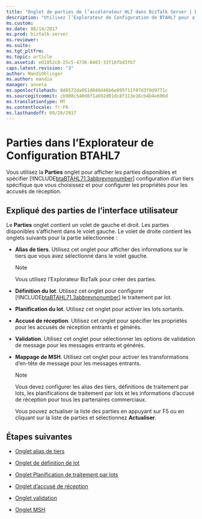 ```yaml
---
title: "Onglet de parties de l’accélérateur HL7 dans BizTalk Server | Documents Microsoft"
description: "Utilisez l’Explorateur de Configuration de BTAHL7 pour afficher des parties existantes et configurer des accusés de réception dans BizTalk Server"
ms.custom: 
ms.date: 08/14/2017
ms.prod: biztalk-server
ms.reviewer: 
ms.suite: 
ms.tgt_pltfrm: 
ms.topic: article
ms.assetid: e01052c8-25c5-4736-8403-33f16fbd3fb7
caps.latest.revision: "3"
author: MandiOhlinger
ms.author: mandia
manager: anneta
ms.openlocfilehash: 8d8572da051d046d46b6e895f11f07d3f9d9771c
ms.sourcegitcommit: cb908c540d8f1a692d01dc8f313e16cb4b4e696d
ms.translationtype: MT
ms.contentlocale: fr-FR
ms.lasthandoff: 09/20/2017
---
```

# <a name="parties-in-btahl7-configuration-explorer"></a>Parties dans l’Explorateur de Configuration BTAHL7
Vous utilisez la **Parties** onglet pour afficher les parties disponibles et spécifier [!INCLUDE[btaBTAHL71.3abbrevnonumber](../../includes/btabtahl71-3abbrevnonumber-md.md)] configuration d’un tiers spécifique que vous choisissez et pour configurer les propriétés pour les accusés de réception. 

## <a name="parties-ui-explained"></a>Expliqué des parties de l’interface utilisateur
Le **Parties** onglet contient un volet de gauche et droit. Les parties disponibles s’affichent dans le volet gauche. Le volet de droite contient les onglets suivants pour la partie sélectionnée :  
  
-   **Alias de tiers**. Utilisez cet onglet pour afficher des informations sur le tiers que vous avez sélectionné dans le volet gauche.  
  
    > [!NOTE]
    >  Vous utilisez l’Explorateur BizTalk pour créer des parties.  
  
-   **Définition du lot**. Utilisez cet onglet pour configurer [!INCLUDE[btaBTAHL71.3abbrevnonumber](../../includes/btabtahl71-3abbrevnonumber-md.md)] le traitement par lot.  
  
-   **Planification du lot**. Utilisez cet onglet pour activer les lots sortants.  
  
-   **Accusé de réception**. Utilisez cet onglet pour spécifier les propriétés pour les accusés de réception entrants et générés.  
  
-   **Validation**. Utilisez cet onglet pour sélectionner les options de validation de message pour les messages entrants et générés.  
  
-   **Mappage de MSH**. Utilisez cet onglet pour activer les transformations d’en-tête de message pour les messages entrants.  
  
    > [!NOTE]
    >  Vous devez configurer les alias des tiers, définitions de traitement par lots, les planifications de traitement par lots et les informations d’accusé de réception pour tous les partenaires commerciaux.  
    > 
    >  Vous pouvez actualiser la liste des parties en appuyant sur F5 ou en cliquant sur la liste de parties et sélectionnez **Actualiser**.  
  
## <a name="next-steps"></a>Étapes suivantes  
  
-   [Onglet alias de tiers](../../adapters-and-accelerators/accelerator-hl7/party-aliases-tab.md)  
  
-   [Onglet de définition de lot](../../adapters-and-accelerators/accelerator-hl7/batch-definition-tab.md)  
  
-   [Onglet Planification de traitement par lots](../../adapters-and-accelerators/accelerator-hl7/batch-schedule-tab.md)  
  
-   [Onglet d’accusé de réception](../../adapters-and-accelerators/accelerator-hl7/acknowledgment-tab.md)  
  
-   [Onglet validation](../../adapters-and-accelerators/accelerator-hl7/validation-tab.md)  
  
-   [Onglet MSH](../../adapters-and-accelerators/accelerator-hl7/msh-map-tab.md)